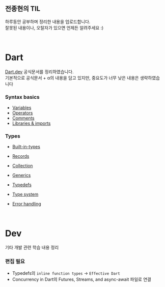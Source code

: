 ## 전종현의 TIL
하루동안 공부하며 정리한 내용을 업로드합니다.  
잘못된 내용이나, 오탈자가 있으면 언제든 알려주세요 :)

<br>

# Dart
[Dart.dev](https://dart.dev/guides) 공식문서를 정리하였습니다.  
기본적으로 공식문서 + α의 내용을 담고 있지만, 중요도가 너무 낮은 내용은 생략하였습니다

### Syntax basics
- [Variables](/Dart/Syntax%20basics/Variables.md)
- [Operators](/Dart/Syntax%20basics/Operators.md)
- [Comments](/Dart/Syntax%20basics/Comments.md)
- [Libraries & imports](/Dart/Syntax%20basics/Libraries&imports.md)
### Types
- [Built-in-types](/Dart/Types/Built-in%20types.md)
- [Records](/Dart/Types/Records.md)
- [Collection](/Dart/Types/Collection.md)
- [Generics](/Dart/Types/Generics.md)
- [Typedefs](/Dart/Types/Typedefs.md)
- [Type system](/Dart/Types/Type%20system.md)

- [Error handling](/Dart/Error%20handling)

<br>

# Dev
기타 개발 관련 학습 내용 정리

### 편집 필요
- Typedefs의 `inline function types` -> `Effective Dart`
- Concurrency in Dart의 Futures, Streams, and async-await 파일로 연결